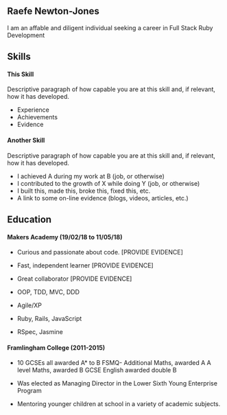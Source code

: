 ## Raefe Newton-Jones

I am an affable and diligent individual seeking a career in Full Stack Ruby Development


## Skills

#### This Skill

Descriptive paragraph of how capable you are at this skill and, if relevant, how it has developed.

- Experience
- Achievements
- Evidence

#### Another Skill

Descriptive paragraph of how capable you are at this skill and, if relevant, how it has developed.

- I achieved A during my work at B (job, or otherwise)
- I contributed to the growth of X while doing Y (job, or otherwise)
- I built this, made this, broke this, fixed this, etc.
- A link to some on-line evidence (blogs, videos, articles, etc.)

## Education

#### Makers Academy (19/02/18 to 11/05/18)

- Curious and passionate about code. [PROVIDE EVIDENCE]
- Fast, independent learner [PROVIDE EVIDENCE]
- Great collaborator [PROVIDE EVIDENCE]

- OOP, TDD, MVC, DDD
- Agile/XP
- Ruby, Rails, JavaScript
- RSpec, Jasmine

#### Framlingham College (2011-2015)

- 10 GCSEs all awarded A* to B
	FSMQ- Additional Maths, awarded A
	A level Maths, awarded B
  GCSE English awarded double B

- Was elected as Managing Director in the Lower Sixth Young Enterprise Program
- Mentoring younger children at school in a variety of academic subjects.
